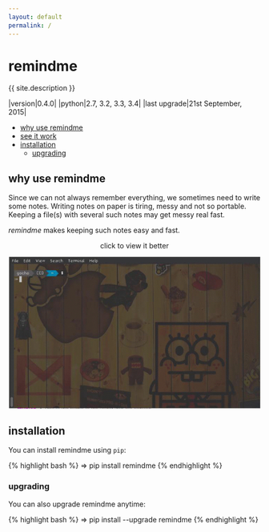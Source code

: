 ```yaml
---
layout: default
permalink: /
---
```


# remindme

{{ site.description }}

|version|0.4.0|
|python|2.7, 3.2, 3.3, 3.4|
|last upgrade|21st September, 2015|

* [why use remindme](#why)
* [see it work](#work)
* [installation](#install)
  * [upgrading](#upgrade)

<a name="why"></a>

## why use remindme

Since we can not always remember everything, we sometimes need to write some notes. Writing notes on paper is tiring, messy and not so portable. Keeping a file(s) with several such notes may get messy real fast.

*remindme* makes keeping such notes easy and fast.

<a name="work"></a>

<center>click to view it better</center>

[![Working with remindme](img/working.gif)](img/working.gif)


<a name="install"></a>

## installation

You can install remindme using `pip`:

{% highlight bash %}
⇒ pip install remindme
{% endhighlight %}

<a name="upgrade"></a>

### upgrading

You can also upgrade remindme anytime:

{% highlight bash %}
⇒ pip install --upgrade remindme
{% endhighlight %}
